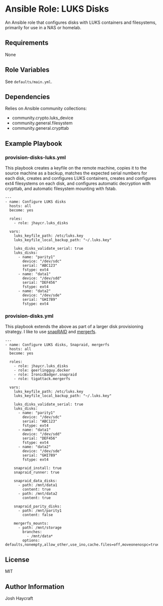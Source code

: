 Ansible Role: LUKS Disks
=========

An Ansible role that configures disks with LUKS containers and filesystems, primarily for use in a NAS or homelab.

Requirements
------------

None

Role Variables
--------------

See `defaults/main.yml`.

Dependencies
------------

Relies on Ansible community collections:
* community.crypto.luks_device
* community.general.filesystem
* community.general.crypttab

Example Playbook
----------------

### provision-disks-luks.yml

This playbook creates a keyfile on the remote machine, copies it to the source machine as a backup, matches the expected serial numbers for each disk, creates and configures LUKS containers, creates and configures ext4 filesystems on each disk, and configures automatic decryption with crypttab, and automatic filesystem mounting with fstab.

```
---
- name: Configure LUKS disks
  hosts: all
  become: yes

  roles:
    - role: jhaycr.luks_disks
  
  vars:
    luks_keyfile_path: /etc/luks.key
    luks_keyfile_local_backup_path: "~/.luks.key"

    luks_disks_validate_serial: true
    luks_disks:
      - name: "parity1"
        device: "/dev/sdc"
        serial: "ABC123"
        fstype: ext4
      - name: "data1"
        device: "/dev/sdd"
        serial: "DEF456"
        fstype: ext4
      - name: "data2"
        device: "/dev/sde"
        serial: "GHI789"
        fstype: ext4
```

### provision-disks.yml

This playbook extends the above as part of a larger disk provisioning strategy. I like to use [snapRAID](https://github.com/amadvance/snapraid) and [mergerfs](https://github.com/trapexit/mergerfs).

```
---
- name: Configure LUKS disks, Snapraid, mergerfs
  hosts: all
  become: yes

  roles:
    - role: jhaycr.luks_disks
    - role: geerlingguy.docker
    - role: IronicBadger.snapraid
    - role: tigattack.mergerfs
  
  vars:
    luks_keyfile_path: /etc/luks.key
    luks_keyfile_local_backup_path: "~/.luks.key"

    luks_disks_validate_serial: true
    luks_disks:
      - name: "parity1"
        device: "/dev/sdc"
        serial: "ABC123"
        fstype: ext4
      - name: "data1"
        device: "/dev/sdd"
        serial: "DEF456"
        fstype: ext4
      - name: "data2"
        device: "/dev/sde"
        serial: "GHI789"
        fstype: ext4

    snapraid_install: true
    snapraid_runner: true

    snapraid_data_disks:
      - path: /mnt/data1
        content: true
      - path: /mnt/data2
        content: true

    snapraid_parity_disks:
      - path: /mnt/parity1
        content: false

    mergerfs_mounts:
      - path: /mnt/storage
        branches:
          - /mnt/data*
        options: defaults,nonempty,allow_other,use_ino,cache.files=off,moveonenospc=true,category.create=mfs,dropcacheonclose=true,minfreespace=250G,fsname=mergerfs
```

License
-------

MIT

Author Information
------------------

Josh Haycraft
